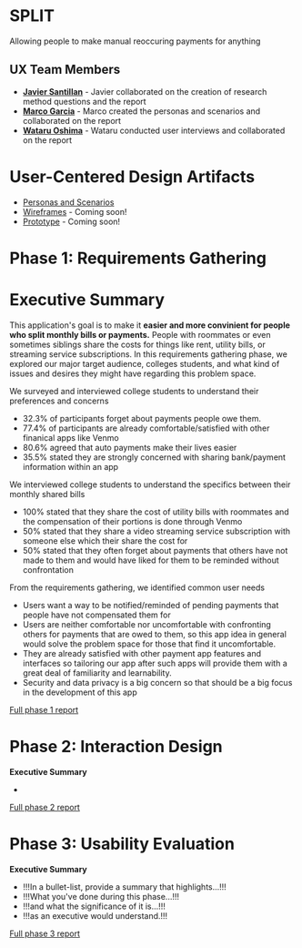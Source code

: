 # SPLIT

Allowing people to make manual reoccuring payments for anything

## UX Team Members

* **[Javier Santillan](https://usabilityengineering.github.io/ux-portfolio-JavierSatan/)** - Javier collaborated on the creation of research method questions and the report 
* **[Marco Garcia](https://usabilityengineering.github.io/ux-portfolio-marcogarciamuro/)** - Marco created the personas and scenarios and collaborated on the report
* **[Wataru Oshima](https://usabilityengineering.github.io/ux-portfolio-Wataru-Oshima-Tokyo/)** - Wataru conducted user interviews and collaborated on the report

# User-Centered Design Artifacts
 
* [Personas and Scenarios](phase1_gathering/Personas_Scenarios.pdf)
* [Wireframes](#) - Coming soon!
* [Prototype](#) - Coming soon!

# Phase 1: Requirements Gathering

# Executive Summary
This application's goal is to make it **easier and more convinient for people who split monthly bills or payments.** People with roommates or even sometimes siblings share the costs for things like rent, utility bills, or streaming service subscriptions. In this requirements gathering phase, we explored our major target audience, colleges students, and what kind of issues and desires they might have regarding this problem space.

We surveyed and interviewed college students to understand their preferences and concerns

* 32.3% of participants forget about payments people owe them.
* 77.4% of participants are already comfortable/satisfied with other finanical apps like Venmo
* 80.6% agreed that auto payments make their lives easier
* 35.5% stated they are strongly concerned with sharing bank/payment information within an app

We interviewed college students to understand the specifics between their monthly shared bills
* 100% stated that they share the cost of utility bills with roommates and the compensation of their portions is done through Venmo
* 50% stated that they share a video streaming service subscription with someone else which their share the cost for
* 50% stated that they often forget about payments that others have not made to them and would have liked for them to be reminded without confrontation

From the requirements gathering, we identified common user needs
* Users want a way to be notified/reminded of pending payments that people have not compensated them for
* Users are neither comfortable nor uncomfortable with confronting others for payments that are owed to them, so this app idea in general would solve the problem space for those that find it uncomfortable.
* They are already satisfied with other payment app features and interfaces so tailoring our app after such apps will provide them with a great deal of familiarity and learnability.
* Security and data privacy is a big concern so that should be a big focus in the development of this app



[Full phase 1 report](requirements/README.md)

# Phase 2: Interaction Design

**Executive Summary**

* 

[Full phase 2 report](design/)

# Phase 3: Usability Evaluation

**Executive Summary**

* !!!In a bullet-list, provide a summary that highlights...!!!
* !!!What you've done during this phase...!!!
* !!!and what the significance of it is...!!!
* !!!as an executive would understand.!!!

[Full phase 3 report](evaluation/)
